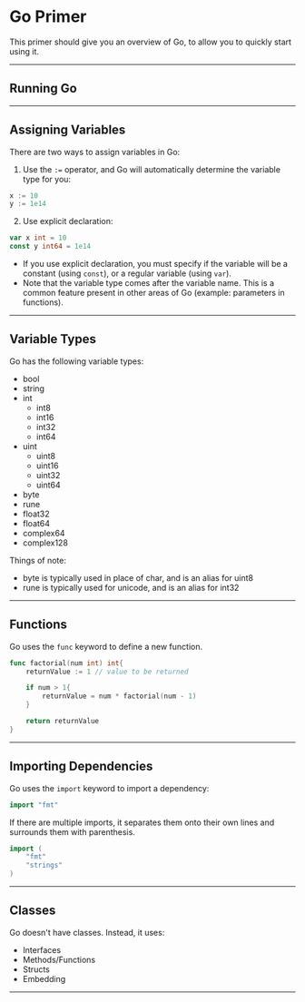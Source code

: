 Go Primer
=========

This primer should give you an overview of Go, to allow you to quickly start
using it.

---

Running Go
----------



---

Assigning Variables
-------------------

There are two ways to assign variables in Go:

1. Use the `:=` operator, and Go will automatically determine the variable
type for you:

```go
x := 10
y := 1e14
```

2. Use explicit declaration:

```go
var x int = 10
const y int64 = 1e14
```

- If you use explicit declaration, you must specify if the variable will be a
constant (using `const`), or a regular variable (using `var`).
- Note that the variable type comes after the variable name.  This is a common
feature present in other areas of Go (example: parameters in functions).

---

Variable Types
--------------

Go has the following variable types:

- bool
- string
- int
  - int8
  - int16
  - int32
  - int64
- uint
  - uint8
  - uint16
  - uint32
  - uint64
- byte
- rune
- float32
- float64
- complex64
- complex128

Things of note:

- byte is typically used in place of char, and is an alias for uint8
- rune is typically used for unicode, and is an alias for int32

---

Functions
---------

Go uses the `func` keyword to define a new function.

```go
func factorial(num int) int{
	returnValue := 1 // value to be returned

	if num > 1{
		returnValue = num * factorial(num - 1)
	}

	return returnValue
}
```

---

Importing Dependencies
----------------------

Go uses the `import` keyword to import a dependency:

```go
import "fmt"
```

If there are multiple imports, it separates them onto their own lines and
surrounds them with parenthesis.

```go
import (
    "fmt"
    "strings"
)

```

---

Classes
-------

Go doesn't have classes.  Instead, it uses:

- Interfaces
- Methods/Functions
- Structs
- Embedding

---
